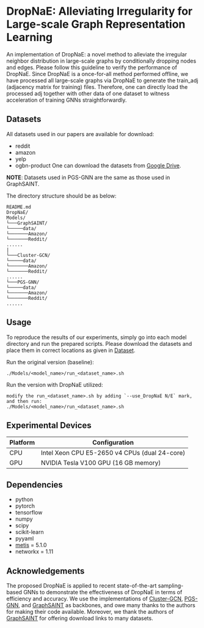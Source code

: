 # DropNaE: Alleviating Irregularity for Large-scale Graph Representation Learning
An implementation of DropNaE: a novel method to alleviate the irregular neighbor distribution in large-scale graphs by conditionally dropping nodes and edges. Please follow this guideline to verify the performance of DropNaE. Since DropNaE is a once-for-all method performed offline, we have processed all large-scale graphs via DropNaE to generate the train_adj (adjacency matrix for training) files. Therefore, one can directly load the processed adj together with other data of one dataset to witness acceleration of training GNNs straightforwardly.
## Datasets
All datasets used in our papers are available for download:
* reddit
* amazon
* yelp
* ogbn-product 
One can download the datasets from [Google Drive](https://drive.google.com/drive/folders/1UM7WgCLvMX1ToMXcKn0lKG7DNkSwfNZE?usp=sharing).

**NOTE**: Datasets used in PGS-GNN are the same as those used in GraphSAINT. 

The directory structure should be as below:
```
README.md
DropNaE/
Models/
└───GraphSAINT/ 
└─────data/
└───────Amazon/
└───────Reddit/
......
|   
└───Cluster-GCN/
└─────data/
└───────Amazon/
└───────Reddit/
......
└───PGS-GNN/
└─────data/
└───────Amazon/
└───────Reddit/
......
```
## Usage
To reproduce the results of our experiments, simply go into each model directory and run the prepared scripts. Please download the datasets and place them in correct locations as given in [Dataset](#Datasets).

Run the original version (baseline):
```
./Models/<model_name>/run_<dataset_name>.sh
```
Run the version with DropNaE utilized:
```
modify the run_<dataset_name>.sh by adding `--use_DropNaE N/E` mark, and then run:
./Models/<model_name>/run_<dataset_name>.sh
```

## Experimental Devices
| Platform | Configuration |
|---|---
| CPU | Intel Xeon CPU E5-2650 v4 CPUs (dual 24-core) |
| GPU | NVIDIA Tesla V100 GPU (16 GB memory) |


## Dependencies
* python
* pytorch
* tensorflow
* numpy
* scipy
* scikit-learn
* pyyaml
* [metis](https://github.com/google-research/google-research/tree/master/cluster_gcn) = 5.1.0
* networkx = 1.11

## Acknowledgements
The proposed DropNaE is applied to recent state-of-the-art sampling-based GNNs to demonstrate the effectiveness of DropNaE in terms of efficiency and accuracy. We use the implementations of [Cluster-GCN](https://github.com/google-research/google-research/tree/master/cluster_gcn), [PGS-GNN](https://github.com/ZimpleX/gcn-ipdps19), and [GraphSAINT](https://github.com/GraphSAINT/GraphSAINT) as backbones, and owe many thanks to the authors for making their code available. Moreover, we thank the authors of [GraphSAINT](https://github.com/GraphSAINT/GraphSAINT) for offering download links to many datasets. 
